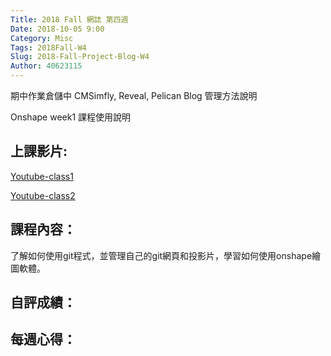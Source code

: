 ```yaml
---
Title: 2018 Fall 網誌 第四週
Date: 2018-10-05 9:00
Category: Misc
Tags: 2018Fall-W4
Slug: 2018-Fall-Project-Blog-W4
Author: 40623115
---
```


期中作業倉儲中 CMSimfly, Reveal, Pelican Blog 管理方法說明

Onshape week1 課程使用說明

<!-- PELICAN_END_SUMMARY -->


上課影片:
----

[Youtube-class1](https://www.youtube.com/watch?v=nMU9bYx0vPc)

[Youtube-class2](https://www.youtube.com/watch?v=UdYcuRKS6o4)

課程內容：
----

了解如何使用git程式，並管理自己的git網頁和投影片，學習如何使用onshape繪圖軟體。

自評成績：
----


每週心得：
----

